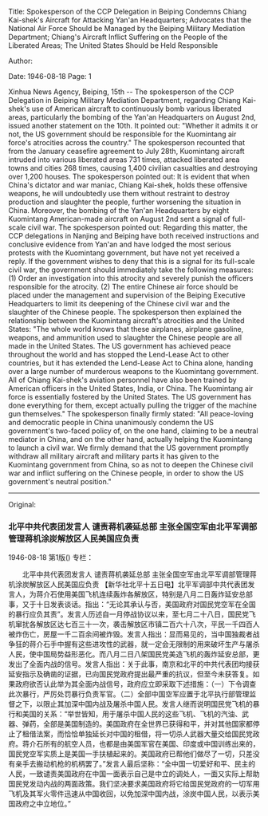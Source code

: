 Title: Spokesperson of the CCP Delegation in Beiping Condemns Chiang Kai-shek's Aircraft for Attacking Yan'an Headquarters; Advocates that the National Air Force Should be Managed by the Beiping Military Mediation Department; Chiang's Aircraft Inflict Suffering on the People of the Liberated Areas; The United States Should be Held Responsible

Author:

Date: 1946-08-18
Page: 1

Xinhua News Agency, Beiping, 15th -- The spokesperson of the CCP Delegation in Beiping Military Mediation Department, regarding Chiang Kai-shek's use of American aircraft to continuously bomb various liberated areas, particularly the bombing of the Yan'an Headquarters on August 2nd, issued another statement on the 10th. It pointed out: "Whether it admits it or not, the US government should be responsible for the Kuomintang air force's atrocities across the country." The spokesperson recounted that from the January ceasefire agreement to July 28th, Kuomintang aircraft intruded into various liberated areas 731 times, attacked liberated area towns and cities 268 times, causing 1,400 civilian casualties and destroying over 1,200 houses. The spokesperson pointed out: It is evident that when China's dictator and war maniac, Chiang Kai-shek, holds these offensive weapons, he will undoubtedly use them without restraint to destroy production and slaughter the people, further worsening the situation in China. Moreover, the bombing of the Yan'an Headquarters by eight Kuomintang American-made aircraft on August 2nd sent a signal of full-scale civil war. The spokesperson pointed out: Regarding this matter, the CCP delegations in Nanjing and Beiping have both received instructions and conclusive evidence from Yan'an and have lodged the most serious protests with the Kuomintang government, but have not yet received a reply. If the government wishes to deny that this is a signal for its full-scale civil war, the government should immediately take the following measures: (1) Order an investigation into this atrocity and severely punish the officers responsible for the atrocity. (2) The entire Chinese air force should be placed under the management and supervision of the Beiping Executive Headquarters to limit its deepening of the Chinese civil war and the slaughter of the Chinese people. The spokesperson then explained the relationship between the Kuomintang aircraft's atrocities and the United States: "The whole world knows that these airplanes, airplane gasoline, weapons, and ammunition used to slaughter the Chinese people are all made in the United States. The US government has achieved peace throughout the world and has stopped the Lend-Lease Act to other countries, but it has extended the Lend-Lease Act to China alone, handing over a large number of murderous weapons to the Kuomintang government. All of Chiang Kai-shek's aviation personnel have also been trained by American officers in the United States, India, or China. The Kuomintang air force is essentially fostered by the United States. The US government has done everything for them, except actually pulling the trigger of the machine gun themselves." The spokesperson finally firmly stated: "All peace-loving and democratic people in China unanimously condemn the US government's two-faced policy of, on the one hand, claiming to be a neutral mediator in China, and on the other hand, actually helping the Kuomintang to launch a civil war. We firmly demand that the US government promptly withdraw all military aircraft and military parts it has given to the Kuomintang government from China, so as not to deepen the Chinese civil war and inflict suffering on the Chinese people, in order to show the US government's neutral position."



<hr /> 

Original: 


### 北平中共代表团发言人  谴责蒋机袭延总部  主张全国空军由北平军调部管理蒋机涂炭解放区人民美国应负责

1946-08-18
第1版()
专栏：

　　北平中共代表团发言人
    谴责蒋机袭延总部
    主张全国空军由北平军调部管理蒋机涂炭解放区人民美国应负责
    【新华社北平十五日电】北平军调部中共代表团发言人，为蒋介石使用美国飞机连续轰炸各解放区，特别是八月二日轰炸延安总部事，又于十日发表谈话。指出：“无论其承认与否，美国政府对国民党空军在全国的暴行应负其责”。发言人历述自一月停战协议以来，至七月二十八日，国民党飞机窜扰各解放区达七百三十一次，袭击解放区市镇二百六十八次，平民一千四百人被炸伤亡，房屋一千二百余间被炸毁。发言人指出：显而易见的，当中国独裁者战争狂的蒋介石手中握有这些进攻性的武器，就一定会无限制的用来破坏生产与屠杀人民，使中国局势益形恶化。而八月二日八架国民党美造飞机的轰炸延安总部，更发出了全面内战的信号。发言人指出：关于此事，南京和北平的中共代表团均接获延安指示及确凿的证据，已向国民党政府提出最严重的抗议，但至今未获答复。如果政府欲否认此举为其全面内战信号，政府应立即采取下述措施：（一）下令调查此次暴行，严厉处罚暴行负责军官。（二）全部中国空军应置于北平执行部管理监督之下，以限止其加深中国内战及屠杀中国人民。发言人继而说明国民党飞机的暴行和美国的关系：“举世皆知，用于屠杀中国人民的这些飞机、飞机的汽油、武器、弹药，全部是美国制造的。美国政府在全世界已获得和平，并对其他国家都停止了租借法案，而恰恰单独延长对中国的租借，将一切杀人武器大量交给国民党政府。蒋介石所有的航空人员，也都是由美国军官在美国、印度或中国训练出来的，国民党空军实质上是美国一手扶植起来的。美国政府已帮他们做尽了一切，只差没有亲手去搬动机枪的机柄罢了。”发言人最后坚称：“全中国一切爱好和平、民主的人民，一致谴责美国政府在中国一面表示自己是中立的调处人，一面又实际上帮助国民党发动内战的两面政策。我们坚决要求美国政府将它给国民党政府的一切军用飞机及其军火零件迅速从中国收回，以免加深中国内战，涂炭中国人民，以表示美国政府之中立地位。”
